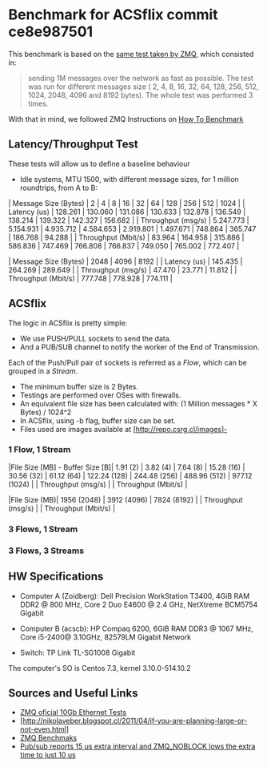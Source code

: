 # Benchmark for ACSflix commit ce8e987501

This benchmark is based on the [same test taken by ZMQ](http://zeromq.org/results:10gbe-tests), which consisted in:

> sending 1M messages over the network as fast as possible. The test was run for different messages size ( 2, 4, 8, 16, 32, 64, 128, 256, 512, 1024, 2048, 4096 and 8192 bytes). The whole test was performed 3 times.

With that in mind, we followed ZMQ Instructions on [How To Benchmark](http://zeromq.org/results:perf-howto)

## Latency/Throughput Test

These tests will allow us to define a baseline behaviour

 - Idle systems, MTU 1500, with different message sizes, for 1 million roundtrips, from A to B: 

| Message Size (Bytes) | 2         | 4         | 8         | 16        | 32        | 64        | 128      | 256      | 512      | 1024    |
|  Latency  (us)       | 128.261   | 130.060   | 131.086   | 130.633   | 132.878   | 136.549   | 138.214  | 139.322  | 142.327  | 156.682 |
|  Throughput (msg/s)  | 5.247.773 | 5.154.931 | 4.935.712 | 4.584.653 | 2.919.801 | 1.497.671 | 748.864  | 365.747  | 186.768  | 94.288  |
|  Throughput (Mbit/s) | 83.964    | 164.958   | 315.886   | 586.836   | 747.469   | 766.808   | 766.837  | 749.050  | 765.002  | 772.407 |

| Message Size (Bytes) | 2048    | 4096    | 8192    |
|  Latency  (us)       | 145.435 | 264.269 | 289.649 |
|  Throughput (msg/s)  | 47.470  | 23.771  | 11.812  |
|  Throughput (Mbit/s) | 777.748 | 778.928 | 774.111 |

## ACSflix

The logic in ACSflix is pretty simple:
 * We use PUSH/PULL sockets to send the data.
 * And a PUB/SUB channel to notify the worker of the End of Transmission.

Each of the Push/Pull pair of sockets is referred as a _Flow_, which can be grouped in a _Stream_.

 - The minimum buffer size is 2 Bytes. 
 - Testings are performed over OSes with firewalls.
 - An equivalent file size has been calculated with: (1 Million messages * X Bytes) / 1024^2
 - In ACSflix, using -b flag, buffer size can be set.
 - Files used are images available at [http://repo.csrg.cl/images]-

### 1 Flow, 1 Stream

|File Size [MB] - Buffer Size [B]| 1.91 (2) | 3.82 (4) | 7.64 (8) | 15.28 (16) | 30.56 (32) | 61.12 (64) | 122.24 (128) | 244.48 (256) | 488.96 (512) | 977.12 (1024) |
|  Throughput (msg/s)  |
|  Throughput (Mbit/s) |

|File Size (MB)| 1956 (2048) | 3912 (4096) | 7824 (8192) |
|  Throughput (msg/s)  |
|  Throughput (Mbit/s) |

### 3 Flows, 1 Stream



### 3 Flows, 3 Streams



## HW Specifications
 * Computer A (Zoidberg): Dell Precision WorkStation T3400, 4GiB RAM DDR2 @ 800 MHz, Core 2 Duo E4600 @ 2.4 GHz, NetXtreme BCM5754 Gigabit

 * Computer B (acscb): HP Compaq 6200, 6GiB RAM DDR3 @ 1067 MHz, Core i5-2400@ 3.10GHz, 82579LM Gigabit Network

 * Switch: TP Link TL-SG1008 Gigabit

The computer's SO is Centos 7.3, kernel 3.10.0-514.10.2

## Sources and Useful Links
 - [ZMQ oficial 10Gb Ethernet Tests](http://zeromq.org/results:10gbe-tests)
 - [http://nikolaveber.blogspot.cl/2011/04/if-you-are-planning-large-or-not-even.html]
 - [ZMQ Benchmaks](http://zeromq.org/area:results)
 - [Pub/sub reports 15 us extra interval and ZMQ_NOBLOCK lows the extra time to just 10 us](http://stackoverflow.com/questions/30660627/zeromq-performance-test-whats-the-accurate-latency)
